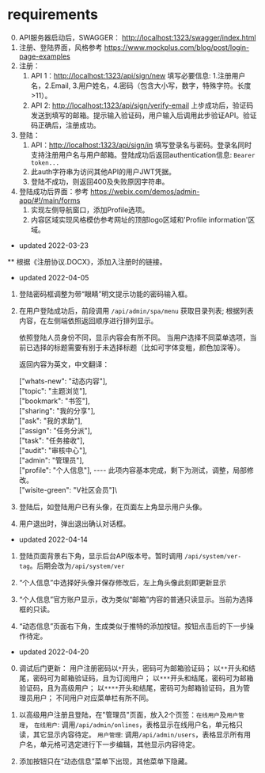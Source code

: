 requirements
============

0. API服务器启动后，SWAGGER： <http://localhost:1323/swagger/index.html>
1. 注册、登陆界面，风格参考 <https://www.mockplus.com/blog/post/login-page-examples>
2. 注册：
   1. API 1：<http://localhost:1323/api/sign/new> 填写必要信息: 1.注册用户名，2.Email, 3.用户姓名，4.密码（包含大小写，数字，特殊字符。长度>11）。
   2. API 2: <http://localhost:1323/api/sign/verify-email> 上步成功后，验证码发送到填写的邮箱。提示输入验证码，用户输入后调用此步验证API。验证码正确后，注册成功。
3. 登陆：
   1. API：<http://localhost:1323/api/sign/in> 填写登录名与密码。登录名同时支持注册用户名与用户邮箱。登陆成功后返回authentication信息: `Bearer token...`
   2. 此auth字符串为访问其他API的用户JWT凭据。
   3. 登陆不成功，则返回400及失败原因字符串。
4. 登陆成功后界面：参考 <https://webix.com/demos/admin-app/#!/main/forms>
   1. 实现左侧导航窗口，添加Profile选项。
   2. 内容区域实现风格模仿参考网址的顶部logo区域和'Profile information'区域。

* updated 2022-03-23

** 根据《注册协议.DOCX》，添加入注册时的链接。

* updated 2022-04-05

1. 登陆密码框调整为带“眼睛”明文提示功能的密码输入框。

2. 在用户登陆成功后，前段调用 `/api/admin/spa/menu` 获取目录列表; 根据列表内容，在左侧端依照返回顺序进行排列显示。

   依照登陆人员身份不同，显示内容会有所不同。 当用户选择不同菜单选项，当前已选择的标题需要有别于未选择标题（比如可字体变粗，颜色加深等）。

   返回内容为英文，中文翻译：

   ["whats-new": "动态内容"],\
   ["topic": "主题浏览"],\
   ["bookmark": "书签"],\
   ["sharing": "我的分享"],\
   ["ask": "我的求助"],\
   ["assign": "任务分派"],\
   ["task": "任务接收"],\
   ["audit": "审核中心"],\
   ["admin": "管理员"],\
   ["profile": "个人信息"], ---- 此项内容基本完成，剩下为测试，调整，局部修改。\
   ["wisite-green": "V社区会员"]\

3. 登陆后，如登陆用户已有头像，在页面左上角显示用户头像。

4. 用户退出时，弹出退出确认对话框。

* updated 2022-04-14

1. 登陆页面背景右下角，显示后台API版本号。暂时调用 `/api/system/ver-tag`。后期会改为`/api/system/ver`

2. “个人信息”中选择好头像并保存修改后，左上角头像此刻即更新显示

3. “个人信息”官方账户显示，改为类似“邮箱”内容的普通只读显示。当前为选择框的只读。

4. “动态信息”页面右下角，生成类似于推特的添加按钮。按钮点击后的下一步操作待定。

* updated 2022-04-20

0. 调试后门更新：
   用户注册密码以`*`开头，密码可为邮箱验证码；
   以`**`开头和结尾，密码可为邮箱验证码，且为订阅用户；
   以`***`开头和结尾，密码可为邮箱验证码，且为高级用户；
   以`****`开头和结尾，密码可为邮箱验证码，且为管理员用户；
   不同用户对应菜单栏有所不同。

1. 以高级用户注册且登陆，在"管理员"页面，放入2个页签：`在线用户`及`用户管理`，
   `在线用户`: 调用`/api/admin/onlines`，表格显示在线用户名，单元格只读，其它显示内容待定。
   `用户管理`: 调用`/api/admin/users`，表格显示所有用户名，单元格可选定进行下一步编辑，其他显示内容待定。

2. 添加按钮只在“动态信息”菜单下出现，其他菜单下隐藏。
